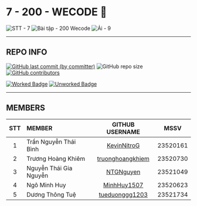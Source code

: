 # 7 - 200 - WECODE 🫠

![STT - 7](https://img.shields.io/badge/STT-7-EDB7ED?style=for-the-badge)
![Bài tập - 200 Wecode](https://img.shields.io/badge/b%C3%A0i_t%E1%BA%ADp-200_wecode-8DDFCB?style=for-the-badge)
![Ải - 9](https://img.shields.io/badge/%E1%BA%A3i-9-ECEE81?style=for-the-badge)

---

## REPO INFO

[![GitHub last commit (by committer)](https://img.shields.io/github/last-commit/NMLT-NTTMK-K18/7-200-wecode?style=for-the-badge&color=CAEDFF)](../../../commits/main)
![GitHub repo size](https://img.shields.io/github/repo-size/NMLT-NTTMK-K18/7-200-wecode?style=for-the-badge&color=D8B4F8)
[![GitHub contributors](https://img.shields.io/github/contributors/NMLT-NTTMK-K18/7-200-wecode?style=for-the-badge&color=FBF0B2)](../../../graphs/contributors)

[![Worked Badge](https://img.shields.io/badge/progress-14%20%2F%2020-82A0D8?style=for-the-badge)](./WorkedProject.md)
[![Unworked Badge](https://img.shields.io/badge/just_for_test-0%20%2F%200-82A0D8?style=for-the-badge)](./UnworkedProject.md)

---

## MEMBERS

| **STT** | **MEMBER**             |                   **GITHUB USERNAME**                   | **MSSV** |
| :-----: | :--------------------- | :-----------------------------------------------------: | -------- |
|    1    | Trần Nguyễn Thái Bình  |      [KevinNitroG](https://github.com/KevinNitroG)      | 23520161 |
|    2    | Trương Hoàng Khiêm     | [truonghoangkhiem](https://github.com/truonghoangkhiem) | 23520730 |
|    3    | Nguyễn Thái Gia Nguyễn |        [NTGNguyen](https://github.com/NTGNguyen)        | 23521049 |
|    4    | Ngô Minh Huy           |      [MinhHuy1507](https://github.com/MinhHuy1507)      | 23520623 |
|    5    | Dương Thông Tuệ        |   [tueduonggg1203](https://github.com/tueduonggg1203)   | 23521734 |
